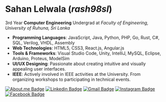 # Sahan Lelwala  (_rash98sl_)

3rd Year **Computer Engineering** Undergrad at _Faculty of Engineering, University of Ruhuna, Sri Lanka_

- **Programming Languages**: JavaScript, Java, Python, PHP, Go, Rust, C#, SQL, Verilog, VHDL, Assembly
- **Web Technologies**: HTML5, CSS3, React.js, Angular.js
- **Tools & Frameworks**: Visual Studio Code, Unity, IntelliJ, MySQL, Eclipse, Arduino, Proteus, ModelSim
- **UI/UX Designing**: Passionate about creating intuitive and visually appealing user interfaces.
- **IEEE**: Actively involved in IEEE activities at the University. From organizing workshops to participating in technical events.

[![About.me Badge](https://img.shields.io/badge/-sahanlelwala.me-b4b4b8?style=flat-square&logo=About.me&logoColor=white&link=https://sahanlelwala.me)](https://sahanlelwala.me)
[![Linkedin Badge](https://img.shields.io/badge/-Sahan_Lelwala-0077B5?style=flat-square&logo=Linkedin&logoColor=white&lik=https://www.linkedin.com/in/sahan-lelwala/)](https://www.linkedin.com/in/sahan-lelwala/)
[![Gmail Badge](https://img.shields.io/badge/-sahanrashmikaslk@gmail.com-c71610?style=flat-square&logo=Gmail&logoColor=white&link=mailto:sahanrashmikaslk@gmail.com)](mailto:sahanrashmiksaslk@gmail.com)
[![Instagram Badge](https://img.shields.io/badge/-_rash_98sl_-FF3B92?style=flat-square&logo=Instagram&logoColor=white&link=https://www.instagram.com/_rash_98sl_/)](https://www.instagram.com/_rash_98sl_/)
[![Facebook Badge](https://img.shields.io/badge/-Sahan_Rashmika-1877F2?style=flat-square&logo=Facebook&logoColor=white&link=https://www.facebook.com/sahan.rashmika.921/)](https://www.facebook.com/sahan.rashmika.921/)


